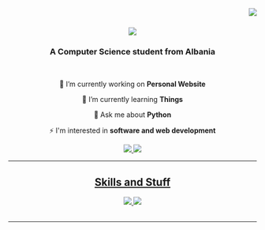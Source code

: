 <img align="right" src="https://visitor-badge.laobi.icu/badge?page_id=yxngrbree.ycngrbree" />

<h1 align="center">
    <img src="https://readme-typing-svg.herokuapp.com/?font=Righteous&size=35&center=true&vCenter=true&width=500&height=70&duration=4000&lines=Hi+There!+👋;+I'm+Arbri+Metaj!;" />
</h1>

<h3 align="center">A Computer Science student from Albania</h3>

<br/>

<div align="center">
 
 🔭 I’m currently working on **Personal Website**
 
 🌱 I’m currently learning **Things**

💬 Ask me about **Python**

⚡ I'm interested in **software and web development**



 </div>
 
<div align="center"> 
  <a href="mailto:arbrimetaj2004@gmail.com">
    <img src="https://img.shields.io/badge/Gmail-333333?style=for-the-badge&logo=gmail&logoColor=red" />
  </a>
  <a href="https://www.linkedin.com/in/arbri-metaj-7b863721a/" target="_blank">
    <img src="https://img.shields.io/badge/LinkedIn-0077B5?style=for-the-badge&logo=linkedin&logoColor=white" target="_blank" />

</div>

 <hr/>
 
<h2 align="center">Skills and Stuff</h2>
<div align="center">
    <img src="https://skillicons.dev/icons?i=html,css,javascript,vscode" &perline=3 />
    <img src="https://skillicons.dev/icons?i=python,c,cpp,r,linux,git"&perline=3 />
</div>

<br/>
<hr/>


